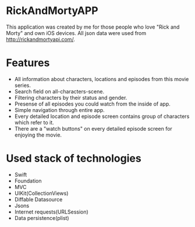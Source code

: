 # RickAndMortyAPP
This application was created by me for those people who love "Rick and Morty" and own iOS devices.
All json data were used from http://rickandmortyapi.com/.

# Features
- All information about characters, locations and episodes from this movie series.
- Search field on all-characters-scene.
- Filtering characters by their status and gender.
- Presense of all episodes you could watch from the inside of app.
- Simple navigation through entire app.
- Every detailed location and episode screen contains group of characters which refer to it.
- There are a "watch buttons" on every detailed episode screen for enjoying the movie.

# Used stack of technologies
- Swift
- Foundation
- MVC
- UIKit(CollectionViews)
- Diffable Datasource
- Jsons
- Internet requests(URLSession)
- Data persistence(plist)



